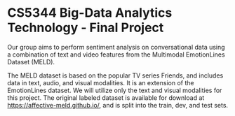 # CS5344 Big-Data Analytics Technology - Final Project

Our group aims to perform sentiment analysis on conversational data using a combination of text and video features from the Multimodal EmotionLines Dataset (MELD). 

The MELD dataset is based on the popular TV series Friends, and includes data in text, audio, and visual modalities. It is an extension of the EmotionLines dataset. We will utilize only the text and visual modalities for this project. The original labeled dataset is available for download at https://affective-meld.github.io/, and is split into the train, dev, and test sets.
